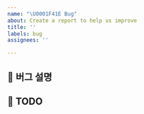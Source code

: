 ```yaml
---
name: "\U0001F41E Bug"
about: Create a report to help us improve
title: ''
labels: bug
assignees: ''

---
```


## 📝 버그 설명

## 📝 TODO

